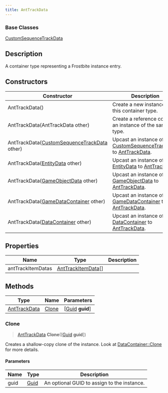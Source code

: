 ```yaml
---
title: AntTrackData
---
```

### Base Classes

[CustomSequenceTrackData](/vext/ref/fb/customsequencetrackdata/)

## Description

A container type representing a Frostbite instance entry.

## Constructors

| Constructor                                                             | Description                                                                                                     |
| ----------------------------------------------------------------------- | --------------------------------------------------------------------------------------------------------------- |
| AntTrackData()                                                          | Create a new instance of this container type.                                                                   |
| AntTrackData(AntTrackData other)                                        | Create a reference copy of an instance of the same type.                                                        |
| AntTrackData([CustomSequenceTrackData](/vext/ref/fb/customsequencetrackdata/) other)  | Upcast an instance of type [CustomSequenceTrackData](/vext/ref/fb/customsequencetrackdata/) to [AntTrackData](/vext/ref/fb/anttrackdata/).  |
| AntTrackData([EntityData](/vext/ref/fb/entitydata/) other)                            | Upcast an instance of type [EntityData](/vext/ref/fb/entitydata/) to [AntTrackData](/vext/ref/fb/anttrackdata/).                            |
| AntTrackData([GameObjectData](/vext/ref/fb/gameobjectdata/) other)                    | Upcast an instance of type [GameObjectData](/vext/ref/fb/gameobjectdata/) to [AntTrackData](/vext/ref/fb/anttrackdata/).                    |
| AntTrackData([GameDataContainer](/vext/ref/fb/gamedatacontainer/) other)              | Upcast an instance of type [GameDataContainer](/vext/ref/fb/gamedatacontainer/) to [AntTrackData](/vext/ref/fb/anttrackdata/).              |
| AntTrackData([DataContainer](/vext/ref/shared/class/datacontainer) other) | Upcast an instance of type [DataContainer](/vext/ref/shared/class/datacontainer) to [AntTrackData](/vext/ref/fb/anttrackdata/). |

## Properties

| Name              | Type                                     | Description |
| ----------------- | ---------------------------------------- | ----------- |
| antTrackItemDatas | [AntTrackItemData](/vext/ref/fb/anttrackitemdata/)\[\] |             |

## Methods

| Type                         | Name            | Parameters                                     |
| ---------------------------- | --------------- | ---------------------------------------------- |
| [AntTrackData](/vext/ref/fb/anttrackdata/) | [Clone](#clone) | \[[Guid](/vext/ref/shared/class/guid) **guid**\] |

### Clone

> [AntTrackData](/vext/ref/fb/anttrackdata/) **Clone**(\[[Guid](/vext/ref/shared/class/guid) **guid**\])

Creates a shallow-copy clone of the instance. Look at [DataContainer::Clone](/vext/ref/shared/class/datacontainer#clone) for more details.

#### Parameters

| Name | Type         | Description                                 |
| ---- | ------------ | ------------------------------------------- |
| guid | [Guid](/vext/ref/shared/class/guid/) | An optional GUID to assign to the instance. |
